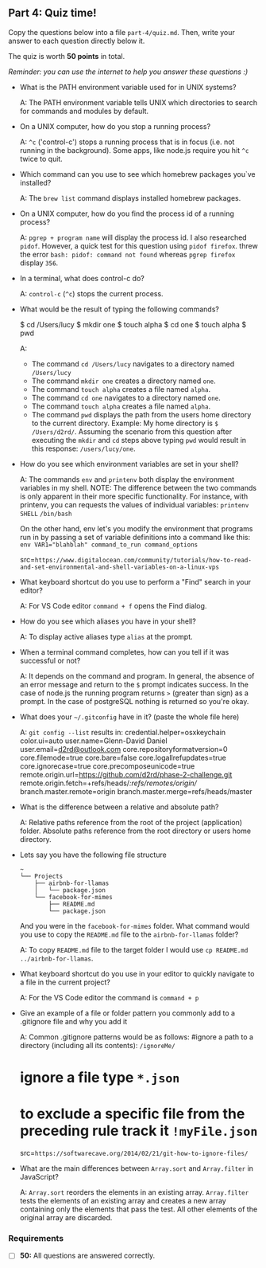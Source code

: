 ## Part 4: Quiz time!

Copy the questions below into a file `part-4/quiz.md`. Then, write your answer to each question directly below it.

The quiz is worth __50 points__ in total.

_Reminder: you can use the internet to help you answer these questions :)_

- What is the PATH environment variable used for in UNIX systems?

  A: The PATH environment variable tells UNIX which directories to search for commands and modules by default.

- On a UNIX computer, how do you stop a running process?

  A: `^c` ('control-c') stops a running process that is in focus (i.e. not running in the background). Some apps, like node.js require you hit `^c` twice to quit.

- Which command can you use to see which homebrew packages you`ve installed?

  A: The `brew list` command displays installed homebrew packages.

- On a UNIX computer, how do you find the process id of a running process?

  A: `pgrep + program name` will display the process id.  I also researched `pidof`. However, a quick test for this question using `pidof firefox`. threw the error `bash: pidof: command not found` whereas `pgrep firefox` display `356`.

- In a terminal, what does control-c do?

  A: `control-c` (`^c`) stops the current process.

- What would be the result of typing the following commands?
 
  $ cd /Users/lucy
  $ mkdir one
  $ touch alpha
  $ cd one
  $ touch alpha
  $ pwd

  A: 
  - The command `cd /Users/lucy` navigates to a directory named `/Users/lucy`
  - The command `mkdir one` creates a directory named `one`. 
  - The command `touch alpha` creates a file named `alpha`.
  - The command `cd one` navigates to a directory named `one`.
  - The command `touch alpha` creates a file named `alpha`.
  - The command `pwd` displays the path from the users home directory to the  current directory. Example: 
      My home directory is `$ /Users/d2rd/`.
      Assuming the scenario from this question after executing the `mkdir` and `cd` steps above typing `pwd` would result in this response: `/users/lucy/one`.

- How do you see which environment variables are set in your shell?

  A:   The commands `env` and `printenv` both display the environment variables in my shell. NOTE: The difference between the two commands is only apparent in their more specific functionality. For instance, with printenv, you can requests the values of individual variables:
    `printenv SHELL`
    `/bin/bash`

  On the other hand, env let's you modify the environment that programs run in by passing a set of variable definitions into a command like this:
    `env VAR1="blahblah" command_to_run command_options`

  src=`https://www.digitalocean.com/community/tutorials/how-to-read-and-set-environmental-and-shell-variables-on-a-linux-vps`

- What keyboard shortcut do you use to perform a "Find" search in your editor?

  A: For VS Code editor `command + f` opens the Find dialog.

- How do you see which aliases you have in your shell?

  A: To display active aliases type `alias` at the prompt.

- When a terminal command completes, how can you tell if it was successful or not?

  A: It depends on the command and program. In general, the absence of an error message and return to the `$` prompt indicates success. In the case of node.js the running program returns `>` (greater than sign) as a prompt. In the case of postgreSQL nothing is returned so you're okay.

- What does your `~/.gitconfig` have in it? (paste the whole file here)

  A: `git config --list` results in:
    credential.helper=osxkeychain
    color.ui=auto
    user.name=Glenn-David Daniel
    user.email=d2rd@outlook.com
    core.repositoryformatversion=0
    core.filemode=true
    core.bare=false
    core.logallrefupdates=true
    core.ignorecase=true
    core.precomposeunicode=true
    remote.origin.url=https://github.com/d2rd/phase-2-challenge.git
    remote.origin.fetch=+refs/heads/*:refs/remotes/origin/*
    branch.master.remote=origin
    branch.master.merge=refs/heads/master

- What is the difference between a relative and absolute path?

  A:  Relative paths reference from the root of the project (application) folder.  Absolute paths reference from the root directory or users home directory.

- Lets say you have the following file structure

  ```
  ~
  └── Projects
      ├── airbnb-for-llamas
      │   └── package.json
      └── facebook-for-mimes
          ├── README.md
          └── package.json
  ```

  And you were in the `facebook-for-mimes` folder. What command would you use to copy the `README.md` file to the `airbnb-for-llamas` folder?

  A: To copy `README.md` file to the target folder I would use `cp README.md ../airbnb-for-llamas`.

- What keyboard shortcut do you use in your editor to quickly navigate to a file in the current project?

  A:  For the VS Code editor the command is `command + p`

- Give an example of a file or folder pattern you commonly add to a .gitignore file and why you add it

  A:  Common .gitignore patterns would be as follows:
  #ignore a path to a directory (including all its contents): `/ignoreMe/`
  # ignore a file type  `*.json`
  # to exclude a specific file from the preceding rule track it `!myFile.json`
  src=`https://softwarecave.org/2014/02/21/git-how-to-ignore-files/`

- What are the main differences between `Array.sort` and `Array.filter` in JavaScript?

  A:  `Array.sort` reorders the elements in an existing array.  `Array.filter` tests the elements of an existing array and creates a new array containing only the elements that pass the test.  All other elements of the original array are discarded.


### Requirements

- [ ] __50:__ All questions are answered correctly.